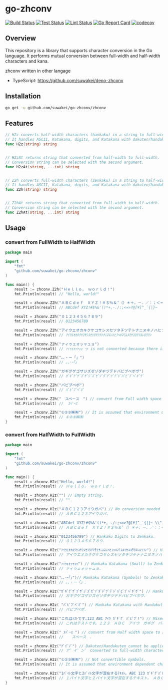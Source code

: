 # go-zhconv

[![Build Status](https://github.com/suwakei/go-zhconv/actions/workflows/build.yml/badge.svg)](https://github.com/suwakei/go-zhconv/actions/workflows/build.yml)
[![Test Status](https://github.com/suwakei/go-zhconv/actions/workflows/test.yml/badge.svg)](https://github.com/suwakei/go-zhconv/actions/workflows/test.yml)
[![Lint Status](https://github.com/suwakei/go-zhconv/actions/workflows/lint.yml/badge.svg)](https://github.com/suwakei/go-zhconv/actions/workflows/lint.yml)
[![Go Report Card](https://goreportcard.com/badge/github.com/suwakei/go-zhconv)](https://goreportcard.com/report/github.com/suwakei/go-zhconv)
[![codecov](https://codecov.io/gh/suwakei/go-zhconv/graph/badge.svg?token=3XKGD5O102)](https://codecov.io/gh/suwakei/go-zhconv)

## Overview
This repository is a library that supports character conversion in the Go language. It performs mutual conversion between full-width and half-width characters and kana.

zhconv written in other langage
- TypeScript: https://github.com/suwakei/deno-zhconv


## Installation

```sh
go get -u github.com/suwakei/go-zhconv/zhconv
```

## Features
```go
// H2z converts half-width characters (hankaku) in a string to full-width characters (zenkaku).
// It handles ASCII, Katakana, digits, and Katakana with dakuten/handakuten.
func H2z(string) string


// H2zAt returns string that converted from half-width to full-width.
// Conversion string can be selected with the second argument.
func H2zAt(string, ...int) string


// Z2h converts full-width characters (zenkaku) in a string to half-width characters (hankaku).
// It handles ASCII, Katakana, digits, and Katakana with dakuten/handakuten.
func Z2h(string) string


// Z2hAt returns string that converted from full-width to half-width.
// Conversion string can be selected with the second argument.
func Z2hAt(string, ...int) string
```
## Usage
### convert from FullWidth to HalfWidth
```go
package main

import (
    "fmt"
    "github.com/suwakei/go-zhconv/zhconv"
)

func main() {
    result := zhconv.Z2h("Ｈｅｌｌｏ， ｗｏｒｌｄ！")
    fmt.Println(result) // "Hello, world!"

    result = zhconv.Z2h("ＡＢＣｄｅｆ　ＸＹＺ！＃＄％＆’（）＊＋，－．／：；＜＝＞？＠［￥］＾＿‘｛｜｝～")
    fmt.Println(result) // ABCdef XYZ!#$%&'()*+,-./:;<=>?@[¥]^_`{|}~

    result = zhconv.Z2h("０１２３４５６７８９")
    fmt.Println(result) // 0123456789

    result = zhconv.Z2h("アイウエオカキクケコサシスセソタチツテトナニヌネノハヒフヘホマミムメモヤユヨラリルレロワヲン")
    fmt.Println(result) // ｱｲｳｴｵｶｷｸｹｺｻｼｽｾｿﾀﾁﾂﾃﾄﾅﾆﾇﾈﾉﾊﾋﾌﾍﾎﾏﾐﾑﾒﾓﾔﾕﾖﾗﾘﾙﾚﾛﾜｦﾝ

	result = zhconv.Z2h("ァィゥェォッャュョ")
    fmt.Println(result) // ｧｨｩｪｫｯｬｭｮ ヮ is not converted because there is no corresponding character for half-width.

    result = zhconv.Z2h("。、・ー「」")
    fmt.Println(result) // ｡､･ｰ｢｣

    result = zhconv.Z2h("ガギグゲゴザジズゼゾダヂヅデドバビブベボヴ")
    fmt.Println(result) // ｶﾞｷﾞｸﾞｹﾞｺﾞｻﾞｼﾞｽﾞｾﾞｿﾞﾀﾞﾁﾞﾂﾞﾃﾞﾄﾞﾊﾞﾋﾞﾌﾞﾍﾞﾎﾞｳﾞ

    result = zhconv.Z2h("パピプペポ")
    fmt.Println(result) // ﾊﾟﾋﾟﾌﾟﾍﾟﾎﾟ

    result = zhconv.Z2h("　スペース　") // convert from Full width space to half width space
    fmt.Println(result) //  ｽﾍﾟｰｽ 

    result = zhconv.Z2h("①②③㈱㈲") // It is assumed that environment dependent characters will not be converted.
    fmt.Println(result) // ①②③㈱㈲
}
```


### convert from HalfWidth to FullWidth
```go
package main

import (
    "fmt"
    "github.com/suwakei/go-zhconv/zhconv"
)

func main() {
	result = zhconv.H2z("Hello, world!")
	fmt.Println(result) // Ｈｅｌｌｏ， ｗｏｒｌｄ！.

	result = zhconv.H2z("") // Empty string.
	fmt.Println(result) // "".

	result = zhconv.H2z("ＡＢＣ１２３アイウガパ") // No conversion needed (Zenkaku).
	fmt.Println(result) // ＡＢＣ１２３アイウガパ.

	result = zhconv.H2z("ABCdef XYZ!#$%&'()*+,-./:;<=>?@[¥]^_`{|}~ \\")
	fmt.Println(result) // ＡＢＣｄｅｆ　ＸＹＺ！＃＄％＆’（）＊＋，－．／：；＜＝＞？＠［￥］＾＿‘｛｜｝～　＼.

	result = zhconv.H2z("0123456789") // Hankaku Digits to Zenkaku.
	fmt.Println(result) // ０１２３４５６７８９.

	result = zhconv.H2z("ｱｲｳｴｵｶｷｸｹｺｻｼｽｾｿﾀﾁﾂﾃﾄﾅﾆﾇﾈﾉﾊﾋﾌﾍﾎﾏﾐﾑﾒﾓﾔﾕﾖﾗﾘﾙﾚﾛﾜｦﾝ") // Hankaku Katakana to Zenkaku.
	fmt.Println(result) // アイウエオカキクケコサシスセソタチツテトナニヌネノハヒフヘホマミムメモヤユヨラリルレロワヲン.

	result = zhconv.H2z("ｧｨｩｪｫｯｬｭｮ") // Hankaku Katakana (Small) to Zenkaku.
	fmt.Println(result) // ァィゥェォッャュョ.

	result = zhconv.H2z("｡､･ｰ｢｣")// Hankaku Katakana (Symbols) to Zenkaku.
	fmt.Println(result) // 。、・ー「」.

	result = zhconv.H2z("ｶﾞｷﾞｸﾞｹﾞｺﾞｻﾞｼﾞｽﾞｾﾞｿﾞﾀﾞﾁﾞﾂﾞﾃﾞﾄﾞﾊﾞﾋﾞﾌﾞﾍﾞﾎﾞｳﾞ") // Hankaku Katakana with Dakuten to Zenkaku".
	fmt.Println(result) // ガギグゲゴザジズゼゾダヂヅデドバビブベボヴ.

	result = zhconv.H2z( "ﾊﾟﾋﾟﾌﾟﾍﾟﾎﾟ") // Hankaku Katakana with Handakuten to Zenkaku.
	fmt.Println(result) // パピプペポ.

	result = zhconv.H2z("これはﾃｽﾄです｡123 ABC ｱｲｳ ｶﾞｷﾞｸﾞ ﾊﾟﾋﾟﾌﾟ!") // Mixed Hankaku/Zenkaku/Other.
	fmt.Println(result) // これはテストです。１２３　ＡＢＣ　アイウ　ガギグ　パピプ！.

	result = zhconv.H2z(" ｽﾍﾟｰｽ ") // convert from Half width space to Full width space.
	fmt.Println(result) //  　スペース　.

	result = zhconv.H2z("ｱﾞｲﾟﾝﾞ") // Dakuten/Handakuten cannot be applied.
	fmt.Println(result) // ア゛イ゜ン゛ Converted to full-width characters as separated( (ｱ->ア, ﾞ->ﾞ).

	result = zhconv.H2z("①②③㈱㈲") // Not convertible symbols.
	fmt.Println(result) // It is assumed that environment dependent characters will not be converted.

	result = zhconv.H2z("1ﾊﾞｲﾄ文字と2ﾊﾞｲﾄ文字が混在するﾃｷｽﾄ｡ ABC 123 ｶﾞｷﾞｸﾞﾊﾟﾋﾟﾌﾟ!?") // Long string with various conversions.
	fmt.Println(result) // １バイト文字と２バイト文字が混在するテキスト。　ＡＢＣ　１２３　ガギグパピプ！？.
}
```